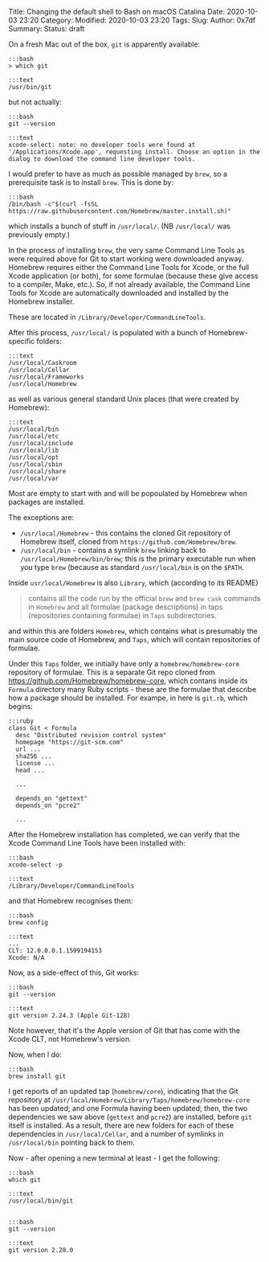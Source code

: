 Title: Changing the default shell to Bash on macOS Catalina
Date: 2020-10-03 23:20
Category:
Modified: 2020-10-03 23:20
Tags:
Slug:
Author: 0x7df
Summary:
Status: draft

On a fresh Mac out of the box, `git` is apparently available:

    :::bash
    > which git

    :::text
    /usr/bin/git

but not actually:

    :::bash
    git --version

    :::text
    xcode-select: note: no developer tools were found at
    '/Applications/Xcode.app', requesting install. Choose an option in the
    dialog to download the command line developer tools.

I would prefer to have as much as possible managed by `brew`, so a prerequisite
task is to install `brew`. This is done by:

    :::bash
    /bin/bash -c"$(curl -fsSL https://raw.githubusercontent.com/Homebrew/master.install.sh)"

which installs a bunch of stuff in `/usr/local/`. (NB `/usr/local/` was
previously empty.)

In the process of installing `brew`, the very same Command Line Tools as were
required above for Git to start working were downloaded anyway. Homebrew
requires either the Command Line Tools for Xcode, or the full Xcode application
(or both), for some formulae (because these give access to a compiler, Make,
etc.). So, if not already available, the Command Line Tools for Xcode are
automatically downloaded and installed by the Homebrew installer.

These are located in `/Library/Developer/CommandLineTools`.

After this process, `/usr/local/` is populated with a bunch of
Homebrew-specific folders:

    :::text
    /usr/local/Caskroom
    /usr/local/Cellar
    /usr/local/Frameworks
    /usr/local/Homebrew

as well as various general standard Unix places (that were created by
Homebrew):

    :::text
    /usr/local/bin
    /usr/local/etc
    /usr/local/include
    /usr/local/lib
    /usr/local/opt
    /usr/local/sbin
    /usr/local/share
    /usr/local/var

Most are empty to start with and will be popoulated by Homebrew when packages
are installed.

The exceptions are:

- `/usr/local/Homebrew` - this contains the cloned Git repository of Homebrew
  itself, cloned from `https://github.com/Homebrew/brew`.
- `/usr/local/bin` - contains a symlink `brew` linking back to
  `/usr/local/Homebrew/bin/brew`; this is the primary executable run when you
  type `brew` (because as standard `/usr/local/bin` is on the `$PATH`.

Inside `usr/local/Homebrew` is also `Library`, which (according to its README)

> contains all the code run by the official `brew` and `brew cask` commands in
> `Homebrew` and all formulae (package descriptions) in taps (repositories
> containing formulae) in `Taps` subdirectories.

and within this are folders `Homebrew`, which contains what is presumably the
main source code of Homebrew, and `Taps`, which will contain repositories of
formulae.

Under this `Taps` folder, we initially have only a `homebrew/homebrew-core`
repository of formulae. This is a separate Git repo cloned from
<https://github.com/Homebrew/homebrew-core>,
which contans inside its `Formula` directory many Ruby
scripts - these are the formulae that describe how a package should
be installed. For exampe, in here is `git.rb`, which begins:

    :::ruby
    class Git < Formula
      desc "Distributed revision control system"
      homepage "https://git-scm.com"
      url ...
      sha256 ...
      license ...
      head ...

      ...

      depends_on "gettext"
      depends_on "pcre2"

      ...

After the Homebrew installation has completed, we can verify that the Xcode
Command Line Tools have been installed with:

    :::bash
    xcode-select -p

    :::text
    /Library/Developer/CommandLineTools

and that Homebrew recognises them:

    :::bash
    brew config

    :::text
    ...
    CLT: 12.0.0.0.1.1599194153
    Xcode: N/A

Now, as a side-effect of this, Git works:

    :::bash
    git --version

    :::text
    git version 2.24.3 (Apple Git-128)


Note however, that it's the Apple version of Git that has come with the Xcode
CLT, not Homebrew's version.

Now, when I do:

    :::bash
    brew install git

I get reports of an updated tap (`homebrew/core`), indicating that the Git
repository at `/usr/local/Homebrew/Library/Taps/homebrew/homebrew-core` has
been updated; and one Formula having been updated; then, the two dependencies
we saw above (`gettext` and `pcre2`) are installed, before `git` itself is
installed. As a result, there are new folders for each of these dependencies in
`/usr/local/Cellar`, and a number of symlinks in `/usr/local/bin` pointing back
to them.

Now - after opening a new terminal at least - I get the following:

    :::bash
    which git

    :::text
    /usr/local/bin/git


    :::bash
    git --version

    :::text
    git version 2.28.0


